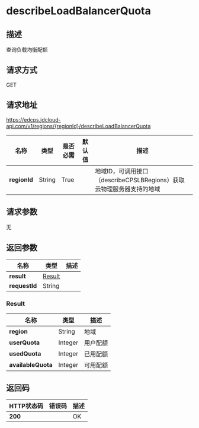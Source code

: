 # describeLoadBalancerQuota


## 描述
查询负载均衡配额

## 请求方式
GET

## 请求地址
https://edcps.jdcloud-api.com/v1/regions/{regionId}/describeLoadBalancerQuota

|名称|类型|是否必需|默认值|描述|
|---|---|---|---|---|
|**regionId**|String|True| |地域ID，可调用接口（describeCPSLBRegions）获取云物理服务器支持的地域|

## 请求参数
无


## 返回参数
|名称|类型|描述|
|---|---|---|
|**result**|[Result](#result)| |
|**requestId**|String| |

### <div id="Result">Result</div>
|名称|类型|描述|
|---|---|---|
|**region**|String|地域|
|**userQuota**|Integer|用户配额|
|**usedQuota**|Integer|已用配额|
|**availableQuota**|Integer|可用配额|

## 返回码
|HTTP状态码|错误码|描述|
|---|---|---|
|**200**||OK|
